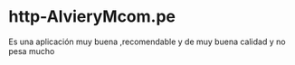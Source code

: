 # http-AlvieryMcom.pe
Es una aplicación muy buena ,recomendable y de muy buena calidad y no pesa mucho 
